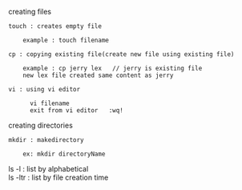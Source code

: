 creating files

    touch : creates empty file
      
        example : touch filename
    
    cp : copying existing file(create new file using existing file)
        
        example : cp jerry lex   // jerry is existing file
        new lex file created same content as jerry
      
    vi : using vi editor
    
          vi filename
          exit from vi editor   :wq! 
          
creating directories

    mkdir : makedirectory
    
        ex: mkdir directoryName
    


ls -l   : list by alphabetical  
ls -ltr : list by file creation time
